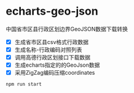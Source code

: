 # echarts-geo-json

中国省市区县行政区划边界GeoJSON数据下载转换

* [x] 生成省市区县csv格式行政数据
* [x] 生成名称-行政编码对照列表
* [x] 调用高德行政区划接口下载数据
* [x] 生成echarts指定的的GeoJson数据
* [x] 采用ZigZag编码压缩coordinates

```bash
npm run start
```

